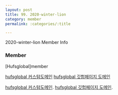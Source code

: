 ```yaml
---
layout: post
title: 99. 2020-winter-lion
category: member
permalink: :categories/:title

---
```


2020-winter-lion Member Info

### Member 

[Hufsglobal]member

[hufsglobal 커스텀도메인](hufsit.ml)
[hufsglobal 깃헙페이지 도메인](jinhyungrhee.github.io)

[hufsglobal 커스텀도메인](hufslion.ml). 
[hufsglobal 깃헙페이지 도메인](hufsglobal.github.io). 

